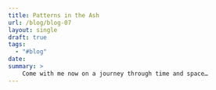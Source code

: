 ```yaml
---
title: Patterns in the Ash
url: /blog/blog-07
layout: single
draft: true
tags:
  - "#blog"
date: 
summary: >
	Come with me now on a journey through time and space…
---
```

